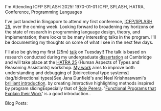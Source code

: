 <post-metadata>
  <post-title>I'm Attending ICFP SPLASH 2025!</post-title>
  <post-date>1970-01-01</post-date>
  <post-tags>ICFP, SPLASH, HATRA, Conference, Programming Languages</post-tags>
</post-metadata>

I've just landed in Singapore to attend my first conference, [ICFP/SPLASH 25](https://conf.researchr.org/home/icfp-splash-2025), over the coming week. Looking forward to broadening my horizons on the state of research in programming language design, theory, and implementation; there looks to be many interesting talks in the program. I'll be documenting my thoughts on some of what I see in the next few days.

I'll also be giving my first (25m) [talk](site/talks/hatra25) on Tuesday!! The talk is based on research conducted during my undergraduate [dissertation](site/papers/dissertation) at Cambridge and will take place at the [HATRA 25](LINK) (Human Aspects of Types and Reasoning Assistants) workshop. [My work](site/papers/hatra25) aims to improve both understanding and debugging of [bidirectional type systems](tag/bidirectional types)<fn>See Jana Dunfield's and Neel Krishnaswami's [brilliant introduction](https://doi.org/10.1145/3450952).</fn> by creating _interactive_ highlighting methods inspired by program slicing</fn>Especially that of [Roly Perera](https://dynamicaspects.org/research/). '[Functional Programs that Explain their Work](https://doi.org/10.1145/2364527.2364579)' is a good introduction.</fn>. 

Blog Posts:
<div id="series"></div>
